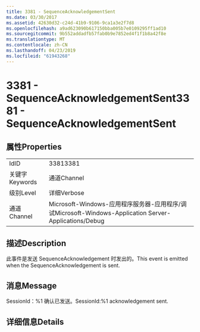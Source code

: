 ```yaml
---
title: 3381 - SequenceAcknowledgementSent
ms.date: 03/30/2017
ms.assetid: 42630d32-c24d-41b9-9106-9ca1a3e2f7d8
ms.openlocfilehash: a9ad623090b617150bba005b7e0109295ff1ad10
ms.sourcegitcommit: 9b552addadfb57fab0b9e7852ed4f1f1b8a42f8e
ms.translationtype: MT
ms.contentlocale: zh-CN
ms.lasthandoff: 04/23/2019
ms.locfileid: "61943268"
---
```

# <a name="3381---sequenceacknowledgementsent"></a><span data-ttu-id="48116-102">3381 - SequenceAcknowledgementSent</span><span class="sxs-lookup"><span data-stu-id="48116-102">3381 - SequenceAcknowledgementSent</span></span>
## <a name="properties"></a><span data-ttu-id="48116-103">属性</span><span class="sxs-lookup"><span data-stu-id="48116-103">Properties</span></span>  
  
|||  
|-|-|  
|<span data-ttu-id="48116-104">Id</span><span class="sxs-lookup"><span data-stu-id="48116-104">ID</span></span>|<span data-ttu-id="48116-105">3381</span><span class="sxs-lookup"><span data-stu-id="48116-105">3381</span></span>|  
|<span data-ttu-id="48116-106">关键字</span><span class="sxs-lookup"><span data-stu-id="48116-106">Keywords</span></span>|<span data-ttu-id="48116-107">通道</span><span class="sxs-lookup"><span data-stu-id="48116-107">Channel</span></span>|  
|<span data-ttu-id="48116-108">级别</span><span class="sxs-lookup"><span data-stu-id="48116-108">Level</span></span>|<span data-ttu-id="48116-109">详细</span><span class="sxs-lookup"><span data-stu-id="48116-109">Verbose</span></span>|  
|<span data-ttu-id="48116-110">通道</span><span class="sxs-lookup"><span data-stu-id="48116-110">Channel</span></span>|<span data-ttu-id="48116-111">Microsoft-Windows-应用程序服务器-应用程序/调试</span><span class="sxs-lookup"><span data-stu-id="48116-111">Microsoft-Windows-Application Server-Applications/Debug</span></span>|  
  
## <a name="description"></a><span data-ttu-id="48116-112">描述</span><span class="sxs-lookup"><span data-stu-id="48116-112">Description</span></span>  
 <span data-ttu-id="48116-113">此事件是发送 SequenceAcknowledgement 时发出的。</span><span class="sxs-lookup"><span data-stu-id="48116-113">This event is emitted when the SequenceAcknowledgement is sent.</span></span>  
  
## <a name="message"></a><span data-ttu-id="48116-114">消息</span><span class="sxs-lookup"><span data-stu-id="48116-114">Message</span></span>  
 <span data-ttu-id="48116-115">SessionId：%1 确认已发送。</span><span class="sxs-lookup"><span data-stu-id="48116-115">SessionId:%1 acknowledgement sent.</span></span>  
  
## <a name="details"></a><span data-ttu-id="48116-116">详细信息</span><span class="sxs-lookup"><span data-stu-id="48116-116">Details</span></span>

